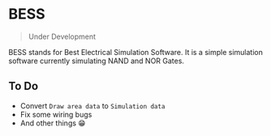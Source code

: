 # BESS

> Under Development

BESS stands for Best Electrical Simulation Software. It is a simple simulation software currently simulating NAND and NOR Gates.

## To Do

- Convert `Draw area data` to `Simulation data`
- Fix some wiring bugs
- And other things 😁
